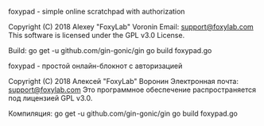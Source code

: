 foxypad - simple online scratchpad with authorization

Copyright (C) 2018 Alexey "FoxyLab" Voronin
Email: support@foxylab.com
This software is licensed under the GPL v3.0 License.

Build:
go get -u github.com/gin-gonic/gin
go build foxypad.go

foxypad - простой онлайн-блокнот с авторизацией

Copyright (C) 2018 Алексей "FoxyLab" Воронин
Электронная почта: support@foxylab.com
Это программное обеспечение распространяется под лицензией GPL v3.0.

Компиляция:
go get -u github.com/gin-gonic/gin
go build foxypad.go


